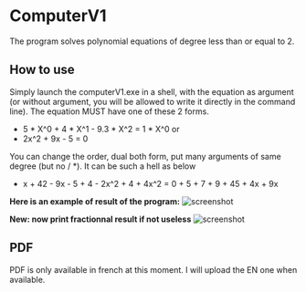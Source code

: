 # ComputerV1
The program solves polynomial equations of degree less than or equal to 2.

## How to use
Simply launch the computerV1.exe in a shell, with the equation as argument (or without argument, you will be allowed to write it directly in the command line).
The equation MUST have one of these 2 forms.
 - 5 * X^0 + 4 * X^1 - 9.3 * X^2 = 1 * X^0
or
 - 2x^2 + 9x - 5 = 0

You can change the order, dual both form, put many arguments of same degree (but no / *). It can be such a hell as below
 - x + 42 - 9x - 5 + 4 - 2x^2 + 4 + 4x^2 = 0 + 5 + 7 + 9 + 45 + 4x + 9x

**Here is an example of result of the program:**
![screenshot](https://github.com/LudovicLemaire/computerV1/blob/master/git_images/Capture.PNG)

**New: now print fractionnal result if not useless**
![screenshot](https://raw.githubusercontent.com/LudovicLemaire/computerV1/master/git_images/CaptureWithFraction.PNG)


## PDF
PDF is only available in french at this moment.
I will upload the EN one when available.
